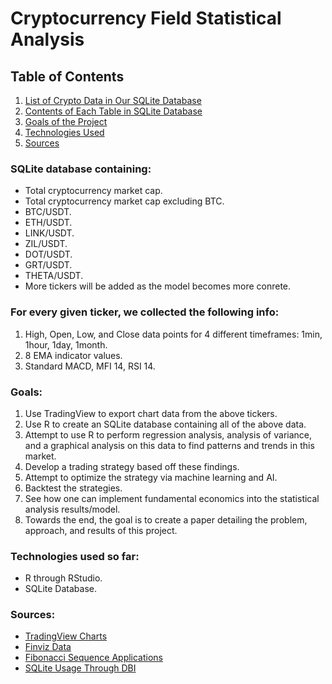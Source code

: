 # Cryptocurrency Field Statistical Analysis

## Table of Contents
1. [List of Crypto Data in Our SQLite Database](https://github.com/mglush/cryptoRegAnalysis/blob/main/README.md#sqlite-database-containing)
2. [Contents of Each Table in SQLite Database](https://github.com/mglush/cryptoRegAnalysis/blob/main/README.md#for-every-given-ticker-we-collected-the-following-info)
3. [Goals of the Project](https://github.com/mglush/cryptoRegAnalysis/blob/main/README.md#goals)
4. [Technologies Used](https://github.com/mglush/cryptoRegAnalysis/blob/main/README.md#technologies-used-so-far)
5. [Sources](https://github.com/mglush/cryptoRegAnalysis/blob/main/README.md#sources)

### SQLite database containing: 
* Total cryptocurrency market cap.
* Total cryptocurrency market cap excluding BTC.
* BTC/USDT.
* ETH/USDT.
* LINK/USDT.
* ZIL/USDT.
* DOT/USDT.
* GRT/USDT.
* THETA/USDT.
* More tickers will be added as the model becomes more conrete.

### For every given ticker, we collected the following info:
1. High, Open, Low, and Close data points for 4 different timeframes: 1min, 1hour, 1day, 1month.
2. 8 EMA indicator values.
3. Standard MACD, MFI 14, RSI 14.

### Goals:
1. Use TradingView to export chart data from the above tickers.
2. Use R to create an SQLite database containing all of the above data.
3. Attempt to use R to perform regression analysis, analysis of variance, and a graphical analysis on this data to find patterns and trends in this market. 
4. Develop a trading strategy based off these findings.
5. Attempt to optimize the strategy via machine learning and AI.
6. Backtest the strategies.
7. See how one can implement fundamental economics into the statistical analysis results/model.
8. Towards the end, the goal is to create a paper detailing the problem, approach, and results of this project.

### Technologies used so far:
* R through RStudio.
* SQLite Database.

### Sources:
* [TradingView Charts](https://tradingview.com)
* [Finviz Data](https://finviz.com)
* [Fibonacci Sequence Applications](https://www.investopedia.com/articles/trading/05/advfibonacci.asp)
* [SQLite Usage Through DBI](https://db.rstudio.com/dbi)
